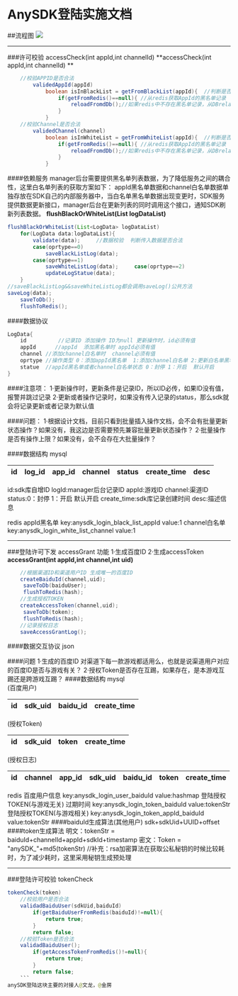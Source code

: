 # AnySDK登陆实施文档
##流程图
![](media/14778252454218/14778254739515.jpg)

---
###许可校验 accessCheck(int appId,int channelId) 
**accessCheck(int appId,int channelId) **

```java
	//校验APPID是否合法
		validedAppId(appId)		
			boolean isInBlackList = getFromBlackList(appId){  //判断是否在黑名单
				if(getFromRedis()==null){ //从redis获取AppId的黑名单记录
					reloadFromdDb();//如果redis中不存在黑名单记录，从DBrelaod一次
				}
			}
	//校验Channel是否合法
		validedChannel(channel)
			boolean isInWhiteList = getFromWhiteList(appId){  //判断是否在黑名单
				if(getFromRedis()==null){ //从redis获取AppId的黑名单记录
					reloadFromdDb();//如果redis中不存在黑名单记录，从DBrelaod一次
				}
			}
```
####依赖服务
manager后台需要提供黑名单列表数据，为了降低服务之间的耦合性，这里白名单列表的获取方案如下：
appId黑名单数据和channel白名单数据单独存放在SDK自己的内部服务器中，当白名单黑名单数据出现变更时，SDK服务提供数据更新接口，manager后台在更新列表的同时调用这个接口，通知SDK刷新列表数据。
**flushBlackOrWhiteList(List<LogData> logDataList)**

```java
flushBlackOrWhiteList(List<LogData> logDataList)
	for(LogData data:logDataList){
		validate(data);		//数据校验  判断传入数据是否合法
		case(oprtype==0)
			saveBlackListLog(data);
		case(oprtype==1)
			saveWhiteListLog(data);		case(oprtype==2)
			updateLogStatue(data);
	}
//saveBlackListLog&&saveWhiteListLog都会调用saveLog()公共方法
saveLog(data);
	saveToDb();
	flushToRedis();
```	
####数据协议

```java
LogData{
	id			//记录ID 添加操作 ID为null 更新操作时，id必须有值
	appId	   //appId  添加黑名单时 appId必须有值
	channel	//添加channel白名单时  channel必须有值
	oprtype	//操作类型 0：添加appId黑名单  1:添加channel白名单 2:更新白名单黑名单状态
	statue	//appId黑名单或者channel白名单状态 0：封停 1：开启  默认开启
}
```
####注意项：
1·更新操作时，更新条件是记录ID，所以ID必传，如果ID没有值，报警并跳过记录
2·更新或者操作记录时，如果没有传入记录的status，那么sdk就会将记录更新或者记录为默认值

####问题：
1·根据设计文档，目前只看到批量插入操作文档，会不会有批量更新状态操作？如果没有，我这边是否需要预先兼容批量更新状态操作？
2·批量操作是否有操作上限？如果没有，会不会存在大批量操作？

####数据结构
mysql

| id | log_id | app_id | channel | status | create_time | desc |
| --- | --- | --- | --- | --- | --- | --- |

id:sdk库自增ID
logId:manager后台记录ID
appId:游戏ID
channel:渠道ID
status:0：封停 1：开启  默认开启
create_time:sdk库记录创建时间
desc:描述信息

redis
appId黑名单
key:anysdk_login_black_list_appId  value:1
channel白名单
key:anysdk_login_white_list_channel value:1

---
###登陆许可下发 accessGrant
功能 1·生成百度ID  2·生成accessToken
**accessGrant(int appId,int channel,int uid)**

```java
	//根据渠道ID和渠道用户ID 生成唯一的百度ID
	createBaiduId(channel,uid);
	 saveToDb(baiduUser);
	 flushToRedis(hash);
	//生成授权TOKEN
	createAccessToken(channel,uid);
	 saveToDb(token);
	 flushToRedis(hash);
	//记录授权日志
	saveAccessGrantLog();
```
	
####数据交互协议 json

####问题
1·生成的百度ID 对渠道下每一款游戏都适用么，也就是说渠道用户对应的百度ID是否与游戏有关？
2·授权Token是否存在互踢，如果存在，是本游戏互踢还是跨游戏互踢？
####数据结构
mysql	
(百度用户)
   
| id | sdk_uid | baidu_id | create_time |
| --- | --- | --- | --- |

(授权Token)
   
| id | sdk_uid | token | create_time |
| --- | --- | --- | --- |

(授权日志)
	
| id | channel | app_id | sdk_uid | baidu_id | token | create_time |
| --- | --- | --- | --- | --- | --- | --- |

	
redis
	百度用户信息 
	key:anysdk_login_user_baiduId value:hashmap
	登陆授权TOKEN(与游戏无关) 过期时间
	key:anysdk_login_token_baiduId value:tokenStr
	登陆授权TOKEN(与游戏相关)
	key:anysdk_login_token_appId_baiduId value:tokenStr
####baiduId生成算法(其他用户)
sdk+sdkUid+UUID+offset
####token生成算法
明文：tokenStr = baiduId+channelId+appId+sdkId+timestamp
密文：Token = "anySDK_"+md5(tokenStr)
//补充：rsa加密算法在获取公私秘钥的时候比较耗时，为了减少耗时，这里采用秘钥生成预处理

---
###登陆许可校验 tokenCheck

```java
tokenCheck(token)
	//校验用户是否合法
	validadBaiduUser(sdkUid,baiduId)
		if(getBaiduUserFromRedis(baiduId)!=null){
			return true;
		}
		return false;
	//校验Token是否合法
	validadBaiduUser();
		if(getAccessTokenFromRedis()!=null){
			return true;
		}
		return false;
	```
anySDK登陆这块主要的对接人@文龙，@金房




